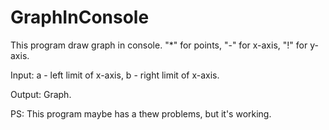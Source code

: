 # GraphInConsole
This program draw graph in console. 
"*" for points, "-" for x-axis, "!" for y-axis.

Input: a - left limit of x-axis, b - right limit of x-axis.

Output: Graph.

PS: This program maybe has a thew problems, but it's working.
